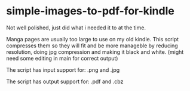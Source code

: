 # simple-images-to-pdf-for-kindle
Not well polished, just did what i needed it to at the time.

Manga pages are usually too large to use on my old kindle. This script compresses them so they will fit and be more manageble by reducing resolution, doing jpg compression and making it black and white. (might need some editing in main for correct output)

The script has input support for:  .png and .jpg

The script has output support for: .pdf and .cbz
